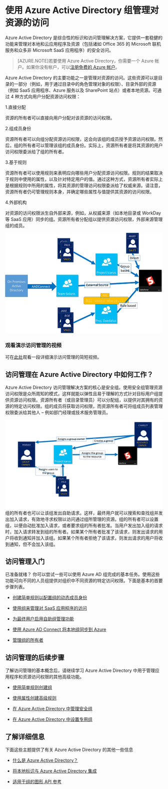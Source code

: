<properties 
	pageTitle="使用 Azure Active Directory 组管理对资源的访问 | Windows Azure" 
	description="本主题介绍如何在 Azure AD 中使用组来管理访问权限。" 
	services="active-directory" 
	documentationCenter="" 
	authors="femila" 
	manager="swadhwa" 
	editor=""
	tags="azure-classic-portal"/>

<tags 
	ms.service="active-directory" 
	ms.date="08/14/2015" 
	wacn.date="11/12/2015" />


# 使用 Azure Active Directory 组管理对资源的访问

Azure Active Directory 是综合性的标识和访问管理解决方案，它提供一套稳健的功能来管理对本地和云应用程序及资源（包括诸如 Office 365 的 Microsoft 联机服务和众多非 Microsoft SaaS 应用程序）的安全访问。


> [AZURE.NOTE]若要使用 Azure Active Directory，你需要一个 Azure 帐户。如果你没有帐户，可以[注册免费的 Azure 帐户](http://azure.microsoft.com/pricing/free-trial/)。


Azure Active Directory 的主要功能之一是管理对资源的访问。这些资源可以是目录的一部分（例如，用于通过目录中的角色管理对象的权限）、目录外部的资源（例如 SaaS 应用程序、Azure 服务以及 SharePoint 站点）或者本地资源。可通过 4 种方式向用户分配资源访问权限：


1\.直接分配

资源的所有者可以直接向用户分配对该资源的访问权限。

2\.组成员身份

资源所有者可以向组分配资源访问权限，这会向该组的成员授予资源访问权限。然后，组的所有者可以管理该组的成员身份。实际上，资源所有者是将其资源的用户访问权限委派给了组的所有者。

3\.基于规则

资源所有者可以使用规则来表明应向哪些用户分配资源访问权限。规则的结果取决于规则中使用的属性，以及针对特定用户的值。通过这种方式，资源所有者实际上是根据规则中所用的属性，将其资源的管理访问权限委派给了权威来源。请注意，资源所有者仍可管理规则本身，并确定哪些属性与值提供其资源的访问权限。

4\.外部机构

对资源的访问权限派生自外部来源，例如，从权威来源（如本地目录或 WorkDay 等 SaaS 应用）同步的组。资源所有者分配组以提供资源访问权限，外部来源管理组的成员。

  ![](./media/active-directory-access-management-groups/access-management-overview.png)


### 观看演示访问管理的视频

可在[此处](http://channel9.msdn.com/Series/Azure-Active-Directory-Videos-Demos/Azure-AD--Introduction-to-Dynamic-Memberships-for-Groups)观看一段详细演示访问管理的简短视频。

## 访问管理在 Azure Active Directory 中如何工作？
Azure Active Directory 访问管理解决方案的核心是安全组。使用安全组管理资源访问权限是众所周知的模式，这样就能以弹性且易于理解的方式针对目标用户组提供资源访问权限。资源所有者（或目录管理员）可以分配组，以提供对其拥有的资源的特定访问权限。组的成员将获取访问权限，而资源所有者可将组成员列表管理权限委派给其他人 – 例如部门经理或技术服务管理员。

![](./media/active-directory-access-management-groups/active-directory-access-management-works.png)组的所有者也可以让该组发出自助请求。这样，最终用户就可以搜索和查找组并发出加入请求，有效地寻求权限以访问通过组所管理的资源。组的所有者可以设置组，以便自动批准加入请求，或者要求组的所有者批准。当用户发出加入组的请求时，加入请求转发到组的所有者。如果某个所有者批准了该请求，则发出请求的用户将收到通知并加入该组。如果某个所有者拒绝了该请求，则发出请求的用户将收到通知，但不会加入该组。


## 访问管理入门
已准备就绪？ 你可以尝试一些可以使用 Azure AD 组完成的基本任务。使用这些功能可向不同的人员组提供对组织中不同资源的特定访问权限。下面是基本的首要步骤列表。


* [创建简单规则以配置组的动态成员身份](/documentation/articles/active-directory-accessmanagement-simplerulegroup)

* [使用组来管理对 SaaS 应用程序的访问](/documentation/articles/active-directory-accessmanagement-group-saasapps)

* [为最终用户启用自助组管理功能](/documentation/articles/active-directory-accessmanagement-self-service-group-management)

* [使用 Azure AD Connect 将本地组同步到 Azure](/documentation/articles/active-directory-aadconnect)

* [管理组的所有者](/documentation/articles/active-directory-accessmanagement-managing-group-owners)


## 访问管理的后续步骤
了解访问管理的基本概念后，请继续学习 Azure Active Directory 中用于管理应用程序和资源访问权限的其他高级功能。

* [使用简单规则创建组](/documentation/articles/active-directory-accessmanagement-simplerulegroup) 

* [使用属性创建高级规则](/documentation/articles/active-directory-accessmanagement-groups-with-advanced-rules)

* [在 Azure Active Directory 中管理安全组](/documentation/articles/active-directory-accessmanagement-manage-groups)

* [在 Azure Active Directory 中设置专用组](/documentation/articles/active-directory-accessmanagement-dedicated-groups)


## 了解详细信息
下面这些主题提供了有关 Azure Active Directory 的其他一些信息

* [什么是 Azure Active Directory？](/documentation/articles/active-directory-whatis)

* [将本地标识与 Azure Active Directory 集成](/documentation/articles/active-directory-aadconnect)

* [适用于组的图形 API 参考](https://msdn.microsoft.com/Library/Azure/Ad/Graph/api/groups-operations#GroupFunctions)

<!---HONumber=79-->